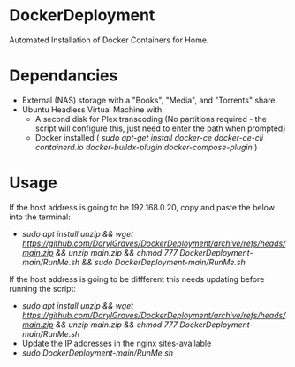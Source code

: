 # DockerDeployment
Automated Installation of Docker Containers for Home.

# Dependancies
- External (NAS) storage with a "Books", "Media", and "Torrents" share.
- Ubuntu Headless Virtual Machine with:
  - A second disk for Plex transcoding (No partitions required - the script will configure this, just need to enter the path when prompted)
  - Docker installed ( *sudo apt-get install docker-ce docker-ce-cli containerd.io docker-buildx-plugin docker-compose-plugin* )

# Usage
If the host address is going to be 192.168.0.20, copy and paste the below into the terminal:
  - *sudo apt install unzip && wget https://github.com/DarylGraves/DockerDeployment/archive/refs/heads/main.zip && unzip main.zip && chmod 777 DockerDeployment-main/RunMe.sh && sudo DockerDeployment-main/RunMe.sh*

If the host address is going to be diffferent this needs updating before running the script: 
  - *sudo apt install unzip && wget https://github.com/DarylGraves/DockerDeployment/archive/refs/heads/main.zip && unzip main.zip && chmod 777 DockerDeployment-main/RunMe.sh*
  - Update the IP addresses in the nginx sites-available
  - *sudo DockerDeployment-main/RunMe.sh*
